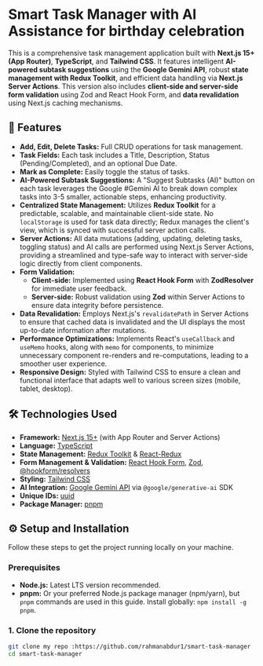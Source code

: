 # Smart Task Manager with AI Assistance for birthday celebration

This is a comprehensive task management application built with **Next.js 15+ (App Router)**, **TypeScript**, and **Tailwind CSS**. It features intelligent **AI-powered subtask suggestions** using the **Google Gemini API**, robust **state management with Redux Toolkit**, and efficient data handling via **Next.js Server Actions**. This version also includes **client-side and server-side form validation** using Zod and React Hook Form, and **data revalidation** using Next.js caching mechanisms.

## 🚀 Features

* **Add, Edit, Delete Tasks:** Full CRUD operations for task management.
* **Task Fields:** Each task includes a Title, Description, Status (Pending/Completed), and an optional Due Date.
* **Mark as Complete:** Easily toggle the status of tasks.
* **AI-Powered Subtask Suggestions:** A "Suggest Subtasks (AI)" button on each task leverages the Google #Gemini AI to break down complex tasks into 3-5 smaller, actionable steps, enhancing productivity.
* **Centralized State Management:** Utilizes **Redux Toolkit** for a predictable, scalable, and maintainable client-side state. No `localStorage` is used for task data directly; Redux manages the client's view, which is synced with successful server action calls.
* **Server Actions:** All data mutations (adding, updating, deleting tasks, toggling status) and AI calls are performed using Next.js Server Actions, providing a streamlined and type-safe way to interact with server-side logic directly from client components.
* **Form Validation:**
    * **Client-side:** Implemented using **React Hook Form** with **ZodResolver** for immediate user feedback.
    * **Server-side:** Robust validation using **Zod** within Server Actions to ensure data integrity before persistence.
* **Data Revalidation:** Employs Next.js's `revalidatePath` in Server Actions to ensure that cached data is invalidated and the UI displays the most up-to-date information after mutations.
* **Performance Optimizations:** Implements React's `useCallback` and `useMemo` hooks, along with `memo` for components, to minimize unnecessary component re-renders and re-computations, leading to a smoother user experience.
* **Responsive Design:** Styled with Tailwind CSS to ensure a clean and functional interface that adapts well to various screen sizes (mobile, tablet, desktop).

## 🛠️ Technologies Used

* **Framework:** [Next.js 15+](https://nextjs.org/) (with App Router and Server Actions)
* **Language:** [TypeScript](https://www.typescriptlang.org/)
* **State Management:** [Redux Toolkit](https://redux-toolkit.js.org/) & [React-Redux](https://react-redux.js.org/)
* **Form Management & Validation:** [React Hook Form](https://react-hook-form.com/), [Zod](https://zod.dev/), [@hookform/resolvers](https://www.npmjs.com/package/@hookform/resolvers)
* **Styling:** [Tailwind CSS](https://tailwindcss.com/)
* **AI Integration:** [Google Gemini API](https://ai.google.dev/) via `@google/generative-ai` SDK
* **Unique IDs:** [uuid](https://www.npmjs.com/package/uuid)
* **Package Manager:** [pnpm](https://pnpm.io/)

## ⚙️ Setup and Installation

Follow these steps to get the project running locally on your machine.

### Prerequisites

* **Node.js:** Latest LTS version recommended.
* **pnpm:** Or your preferred Node.js package manager (npm/yarn), but `pnpm` commands are used in this guide. Install globally: `npm install -g pnpm`.

### 1. Clone the repository

```bash
git clone my repo :https://github.com/rahmanabdur1/smart-task-manager
cd smart-task-manager
